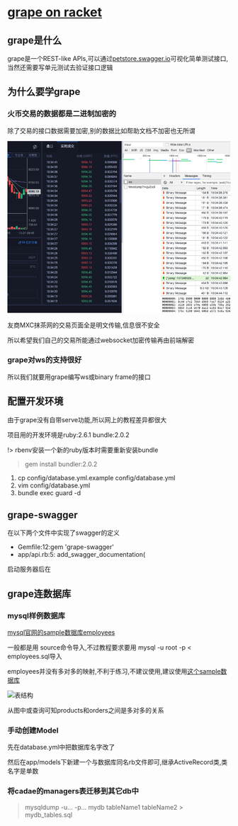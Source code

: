 # [grape on racket](2019/11/grape.md)

## grape是什么

grape是一个REST-like APIs,可以通过[petstore.swagger.io](http://petstore.swagger.io/#/)可视化简单测试接口,当然还需要写单元测试去验证接口逻辑

## 为什么要学grape

### 火币交易的数据都是二进制加密的

除了交易的接口数据需要加密,别的数据比如帮助文档不加密也无所谓

![火币网的ws数据加密](grape.png "火币网的ws数据加密")

友商MXC抹茶网的交易页面全是明文传输,信息很不安全

所以希望我们自己的交易所能通过websocket加密传输再由前端解密

### grape对ws的支持很好

所以我们就要用grape编写ws或binary frame的接口

## 配置开发环境

由于grape没有自带serve功能,所以网上的教程差异都很大

项目用的开发环境是ruby:2.6.1 bundle:2.0.2

!> rbenv安装一个新的ruby版本时需要重新安装bundle

> gem install bundler:2.0.2

1. cp config/database.yml.example config/database.yml
2. vim config/database.yml
3. bundle exec guard -d

## grape-swagger

在以下两个文件中实现了swagger的定义

- Gemfile:12:gem 'grape-swagger'
- app/api.rb:5:    add_swagger_documentation(

启动服务器后在

## grape连数据库

### mysql样例数据库

[mysql官网的sample数据库employees](https://dev.mysql.com/doc/index-other.html)

一般都是用 source命令导入,不过教程要求要用 mysql -u root -p < employees.sql导入

employees并没有多对多的映射,不利于练习,不建议使用,建议使用[这个sample数据库](http://www.mysqltutorial.org/mysql-sample-database.aspx)

![表结构](http://www.mysqltutorial.org/wp-content/uploads/2009/12/MySQL-Sample-Database-Schema.png)

从图中或查询可知products和orders之间是多对多的关系

### 手动创建Model

先在database.yml中把数据库名字改了

然后在app/models下新建一个与数据库同名rb文件即可,继承ActiveRecord类,类名字是单数

### 将cadae的managers表迁移到其它db中

> mysqldump -u... -p... mydb tableName1 tableName2 > mydb_tables.sql
